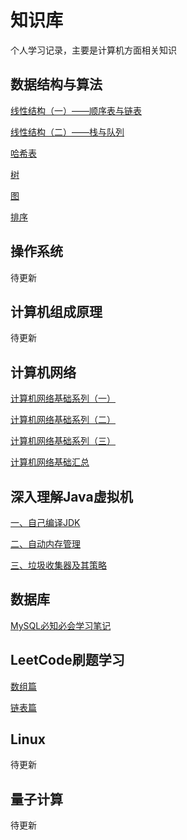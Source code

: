 # 知识库
个人学习记录，主要是计算机方面相关知识

## 数据结构与算法
[线性结构（一）——顺序表与链表](https://zhouwyu.github.io/2023/03/06/%E6%95%B0%E6%8D%AE%E7%BB%93%E6%9E%84%E4%B8%8E%E7%AE%97%E6%B3%95-%E7%BA%BF%E6%80%A7%E7%BB%93%E6%9E%84%E7%AF%87%EF%BC%88%E4%B8%80%EF%BC%89%EF%BC%88C%E8%AF%AD%E8%A8%80%E7%89%88%EF%BC%89/)

[线性结构（二）——栈与队列](https://zhouwyu.github.io/2023/03/07/%E6%95%B0%E6%8D%AE%E7%BB%93%E6%9E%84%E4%B8%8E%E7%AE%97%E6%B3%95-%E7%BA%BF%E6%80%A7%E7%BB%93%E6%9E%84%E7%AF%87%EF%BC%88%E4%BA%8C%EF%BC%89%EF%BC%88C%E8%AF%AD%E8%A8%80%E7%89%88%EF%BC%89/)

[哈希表](https://zhouwyu.github.io/2023/03/03/%E6%95%B0%E6%8D%AE%E7%BB%93%E6%9E%84%E4%B8%8E%E7%AE%97%E6%B3%95-%E5%93%88%E5%B8%8C%E8%A1%A8%E7%AF%87%EF%BC%88C%E8%AF%AD%E8%A8%80%E7%89%88%EF%BC%89/)

[树](https://zhouwyu.github.io/2023/05/22/%E6%95%B0%E6%8D%AE%E7%BB%93%E6%9E%84%E4%B8%8E%E7%AE%97%E6%B3%95-%E6%A0%91%E7%AF%87%EF%BC%88C%E8%AF%AD%E8%A8%80%E7%89%88%EF%BC%89/)

[图](https://zhouwyu.github.io/2023/05/28/%E6%95%B0%E6%8D%AE%E7%BB%93%E6%9E%84%E4%B8%8E%E7%AE%97%E6%B3%95-%E5%9B%BE%E7%AF%87%EF%BC%88C%E8%AF%AD%E8%A8%80%E7%89%88%EF%BC%89/)

[排序]()


## 操作系统
待更新

## 计算机组成原理
待更新


## 计算机网络
[计算机网络基础系列（一）](https://zhouwyu.github.io/2023/04/29/%E8%AE%A1%E7%AE%97%E6%9C%BA%E7%BD%91%E7%BB%9C%E5%9F%BA%E7%A1%80%E7%B3%BB%E5%88%97%EF%BC%88%E4%B8%80%EF%BC%89/)

[计算机网络基础系列（二）](https://zhouwyu.github.io/2023/04/29/%E8%AE%A1%E7%AE%97%E6%9C%BA%E7%BD%91%E7%BB%9C%E5%9F%BA%E7%A1%80%E7%B3%BB%E5%88%97%EF%BC%88%E4%BA%8C%EF%BC%89/)

[计算机网络基础系列（三）](https://zhouwyu.github.io/2023/04/29/%E8%AE%A1%E7%AE%97%E6%9C%BA%E7%BD%91%E7%BB%9C%E5%9F%BA%E7%A1%80%E7%B3%BB%E5%88%97%EF%BC%88%E4%B8%89%EF%BC%89/)

[计算机网络基础汇总](https://zhouwyu.github.io/2023/04/16/%E8%AE%A1%E7%AE%97%E6%9C%BA%E7%BD%91%E7%BB%9C/)


## 深入理解Java虚拟机
[一、自己编译JDK](https://zhouwyu.github.io/2021/12/29/%E6%B7%B1%E5%85%A5%E7%90%86%E8%A7%A3Java%E8%99%9A%E6%8B%9F%E6%9C%BA%E4%B9%8B%E8%87%AA%E5%B7%B1%E7%BC%96%E8%AF%91JDK/)

[二、自动内存管理](https://zhouwyu.github.io/2022/04/20/Java%E5%86%85%E5%AD%98%E5%8C%BA%E5%9F%9F%E4%B8%8E%E5%86%85%E5%AD%98%E6%BA%A2%E5%87%BA%E5%BC%82%E5%B8%B8/)

[三、垃圾收集器及其策略](https://zhouwyu.github.io/2022/04/20/%E5%9E%83%E5%9C%BE%E6%94%B6%E9%9B%86%E5%99%A8%E4%B8%8E%E5%86%85%E5%AD%98%E5%88%86%E9%85%8D%E7%AD%96%E7%95%A5/)

## 数据库
[MySQL必知必会学习笔记](https://zhouwyu.github.io/2023/03/02/%E3%80%8AMySQL%E5%BF%85%E7%9F%A5%E5%BF%85%E4%BC%9A%E3%80%8B%E5%AD%A6%E4%B9%A0%E8%AE%B0%E5%BD%95/)

## LeetCode刷题学习
[数组篇](https://zhouwyu.github.io/2023/03/01/LeetCode%E5%88%B7%E9%A2%98%E5%AD%A6%E4%B9%A0-%E6%95%B0%E7%BB%84%E7%AF%87/)

[链表篇](https://zhouwyu.github.io/2023/03/01/LeetCode%E5%88%B7%E9%A2%98%E5%AD%A6%E4%B9%A0-%E9%93%BE%E8%A1%A8%E7%AF%87/)


## Linux
待更新

## 量子计算
待更新
